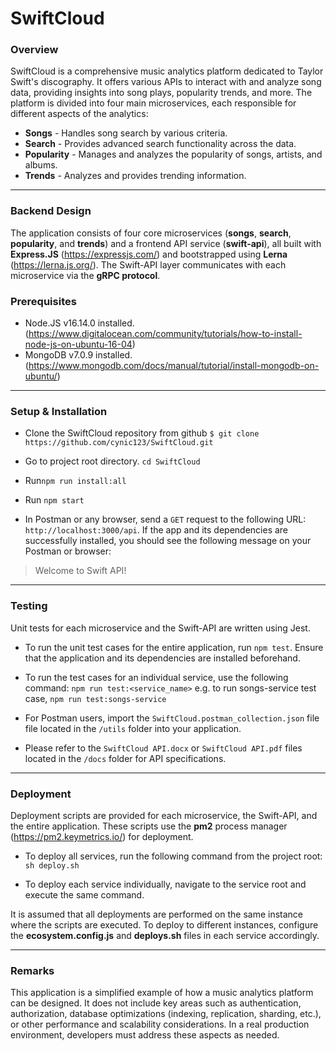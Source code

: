 # SwiftCloud
### Overview
SwiftCloud is a comprehensive music analytics platform dedicated to Taylor Swift's discography. It offers various APIs to interact with and analyze song data, providing insights into song plays, popularity trends, and more. The platform is divided into four main microservices, each responsible for different aspects of the analytics:
- **Songs** -  Handles song search by various criteria.
- **Search** - Provides advanced search functionality across the data.
- **Popularity** - Manages and analyzes the popularity of songs, artists, and albums.
- **Trends** - Analyzes and provides trending information.


------------
### Backend Design
The application consists of four core microservices (**songs**, **search**, **popularity**, and **trends**) and a frontend API service (**swift-api**), all built with **Express.JS** (https://expressjs.com/) and bootstrapped using **Lerna** (https://lerna.js.org/). The Swift-API layer communicates with each microservice via the **gRPC protocol**.
### Prerequisites
- Node.JS v16.14.0 installed. (https://www.digitalocean.com/community/tutorials/how-to-install-node-js-on-ubuntu-16-04)
- MongoDB v7.0.9 installed. (https://www.mongodb.com/docs/manual/tutorial/install-mongodb-on-ubuntu/)


------------
### Setup & Installation
- Clone the SwiftCloud repository from github
`$ git clone https://github.com/cynic123/SwiftCloud.git`

- Go to project root directory.
`cd SwiftCloud`

- Run`npm run install:all`

- Run `npm start`

- In Postman or any browser, send a `GET` request to the following URL: `http://localhost:3000/api`.
If the app and its dependencies are successfully installed, you should see the following message on your Postman or browser:
 >Welcome to Swift API!

---------
### Testing
Unit tests for each microservice and the Swift-API are written using Jest.
- To run the unit test cases for the entire application, run 
`npm test`. 
Ensure that the application and its dependencies are installed beforehand.

- To run the test cases for an individual service, use the following command:
`npm run test:<service_name>`
e.g. to run songs-service test case, `npm run test:songs-service`

- For Postman users, import the `SwiftCloud.postman_collection.json` file file located in the `/utils` folder into your application.

- Please refer to the `SwiftCloud API.docx` or `SwiftCloud API.pdf` files located in the `/docs` folder for API specifications.
------
### Deployment
Deployment scripts are provided for each microservice, the Swift-API, and the entire application. These scripts use the **pm2** process manager (https://pm2.keymetrics.io/) for deployment. 
- To deploy all services, run the following command from the project root: 
`sh deploy.sh`

- To deploy each service individually, navigate to the service root and execute the same command.

It is assumed that all deployments are performed on the same instance where the scripts are executed. To deploy to different instances, configure the **ecosystem.config.js**  and **deploys.sh** files in each service accordingly.

-----
### Remarks
This application is a simplified example of how a music analytics platform can be designed. It does not include key areas such as authentication, authorization, database optimizations (indexing, replication, sharding, etc.), or other performance and scalability considerations. In a real production environment, developers must address these aspects as needed.